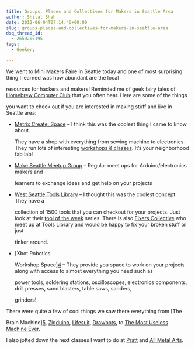 ```yaml
---
title: Groups, Places and Collectives for Makers in Seattle Area
author: Shital Shah
date: 2012-06-04T07:14:46+00:00
slug: groups-places-and-collectives-for-makers-in-seattle-area
dsq_thread_id:
  - 2659205195
tags:
  - Geekery

---
```

We went to Mini Makers Faire in Seattle today and one of most surprising thing I learned was how abundant are the local

resources for hackers and makers! Reminded me of geek fairy tales of <a href= "http://en.wikipedia.org/wiki/Homebrew\_Computer\_Club">Homebrew Computer Club</a> that you often hear. Here are some of the things

you want to check out if you are interested in making stuff and live in Seattle area:

* [Metrix Create: Space][1] – I think this was the coolest thing I came to know about.

  They have a shop with everything from sewing machine to electronics. They run lots of interesting <a href= "http://wiki.metrixcreatespace.com/workshops">workshops & classes</a>. It’s your neighborhood fab lab!
* [Make Seattle Meetup Group][2] – Regular meet ups for Arduino/electronics makers and

  learners to exchange ideas and get help on your projects
* [West Seattle Tools Library][3] – I thought this was the coolest concept. They have a

  collection of 1500 tools that you can checkout for your projects. Just look at their <a href= "http://wstoollibrary.org/category/education/tool-of-the-week/">tool of the week</a> series. There is also <a href= "http://wsfixers.org/">Fixers Collective</a> who meet up at Tools Library and would be happy to fix your broken stuff or just

  tinker around.
* [Xbot Robotics

  Workshop Space][4] – They provide you space to work on your projects along with access to almost everything you need such as

  power tools, soldering stations, oscilloscopes, electronics components, drill presses, sand blasters, table saws, sanders,

  grinders!

There were quite a few of cool things we saw there everything from [The

Brain Machine][5], [Zigduino][6], <a href= "http://weekendamerica.publicradio.org/display/web/2008/06/11/montys_robot/">Lifesuit</a>, <a href= "http://www.marginallyclever.com/category/drawbot-my-creations/">Drawbots</a>, to <a href= "http://www.instructables.com/id/The-Most-Useless-Machine/">The Most Useless Machine Ever</a>.

I also jotted down the next classes I want to do at [Pratt][7] and <a href= "http://www.allmetalarts.org/classes/">All Metal Arts</a>.

 [1]: http://metrixcreatespace.com
 [2]: http://www.makeseattle.net
 [3]: http://wstoollibrary.org/
 [4]: http://xbotrobotics.org/index.php?option=com_content&view=article&id=51&Itemid=58
 [5]: http://ladyada.net/make/brain/index.html
 [6]: http://www.logos-electro.com/zigduino/
 [7]: http://www.pratt.org/classes.html